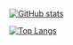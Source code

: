 [![GitHub stats](https://github-readme-stats.vercel.app/api?username=Ryushin96&theme=vue-dark&show_icons=true)](https://github.com/Ryushin96/github-readme-stats)

[![Top Langs](https://github-readme-stats.vercel.app/api/top-langs/?username=Ryushin96&theme=vue-dark&show_icons=true&layout=compact)](https://github.com/Ryushin96/github-readme-stats)
